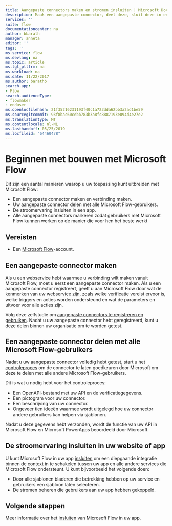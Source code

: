 ```yaml
---
title: Aangepaste connectors maken en stromen insluiten | Microsoft Docs
description: Maak een aangepaste connector, deel deze, sluit deze in een stoom in, en doe nog veel meer.
services: ''
suite: flow
documentationcenter: na
author: bbarath
manager: anneta
editor: ''
tags: ''
ms.service: flow
ms.devlang: na
ms.topic: article
ms.tgt_pltfrm: na
ms.workload: na
ms.date: 11/22/2017
ms.author: barathb
search.app:
- Flow
search.audienceType:
- flowmaker
- enduser
ms.openlocfilehash: 21f35216231193f40c1a723dda62bb3a2ad1be59
ms.sourcegitcommit: 93f8bac60cebb783b3a8fc8887193e094d4e27e2
ms.translationtype: MT
ms.contentlocale: nl-NL
ms.lasthandoff: 05/25/2019
ms.locfileid: "64460478"
---
```

# <a name="start-to-build-with-microsoft-flow"></a>Beginnen met bouwen met Microsoft Flow

Dit zijn een aantal manieren waarop u uw toepassing kunt uitbreiden met Microsoft Flow:

* Een aangepaste connector maken en verbinding maken.
* Uw aangepaste connector delen met alle Microsoft Flow-gebruikers.
* De stroomervaring insluiten in een app.
* Alle aangepaste connectors markeren zodat gebruikers met Microsoft Flow kunnen werken op de manier die voor hen het beste werkt

## <a name="prerequisites"></a>Vereisten

* Een [Microsoft Flow](https://flow.microsoft.com)-account.

## <a name="create-a-custom-connector"></a>Een aangepaste connector maken

Als u een webservice hebt waarmee u verbinding wilt maken vanuit Microsoft Flow, moet u eerst een aangepaste connector maken. Als u een aangepaste connector registreert, geeft u aan Microsoft Flow door wat de kenmerken van uw webservice zijn, zoals welke verificatie vereist ervoor is, welke triggers en acties worden ondersteund en wat de parameters en uitvoer voor alle acties zijn.

Volg deze zelfstudie om [aangepaste connectors te registreren en gebruiken](https://powerapps.microsoft.com/tutorials/register-custom-api/). Nadat u uw aangepaste connector hebt geregistreerd, kunt u deze delen binnen uw organisatie om te worden getest.

## <a name="share-a-custom-connector-with-all-microsoft-flow-users"></a>Een aangepaste connector delen met alle Microsoft Flow-gebruikers

Nadat u uw aangepaste connector volledig hebt getest, start u het [controleproces](https://flow.microsoft.com/blog/calling-all-saas-apps-now-you-can-build-your-own-connector-for-flow-and-logic-apps/) om de connector te laten goedkeuren door Microsoft om deze te delen met alle andere Microsoft Flow-gebruikers.

Dit is wat u nodig hebt voor het controleproces:

* Een OpenAPI-bestand met uw API en de verificatiegegevens.
* Een pictogram voor uw connector.
* Een beschrijving van uw connector.
* Ongeveer tien ideeën waarmee wordt uitgelegd hoe uw connector andere gebruikers kan helpen via sjablonen.

Nadat u deze gegevens hebt verzonden, wordt de functie van uw API in Microsoft Flow en Microsoft PowerApps beoordeeld door Microsoft.

## <a name="embed-the-flow-experience-into-your-website-or-app"></a>De stroomervaring insluiten in uw website of app

U kunt Microsoft Flow in uw app [insluiten](developer/embed-flow-dev.md) om een diepgaande integratie binnen de context in te schakelen tussen uw app en alle andere services die Microsoft Flow ondersteunt. U kunt bijvoorbeeld het volgende doen:

* Door alle sjablonen bladeren die betrekking hebben op uw service en gebruikers een sjabloon laten selecteren.
* De stromen beheren die gebruikers aan uw app hebben gekoppeld.

## <a name="next-steps"></a>Volgende stappen

Meer informatie over het [insluiten](developer/embed-flow-dev.md) van Microsoft Flow in uw app.
